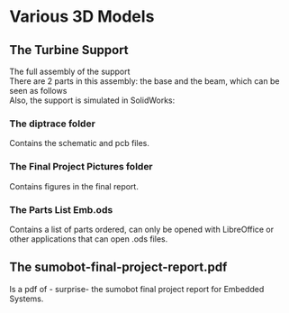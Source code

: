 # Various 3D Models
## The Turbine Support
The full assembly of the support<br />
There are 2 parts in this assembly: the base and the beam, which can be seen as follows<br />
Also, the support is simulated in SolidWorks: <br />

### The diptrace folder
Contains the schematic and pcb files.<br />
### The Final Project Pictures folder 
Contains figures in the final report.<br />
### The Parts List Emb.ods 
Contains a list of parts ordered, can only be opened with LibreOffice or other applications 
that can open .ods files.<br />

## The sumobot-final-project-report.pdf 
Is a pdf of - surprise- the sumobot final project report for Embedded Systems.<br />
